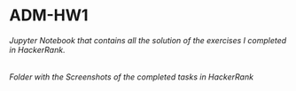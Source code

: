 # ADM-HW1

###### Jupyter Notebook that contains all the solution of the exercises I completed in HackerRank.
###### Folder with the Screenshots of the completed tasks in HackerRank

